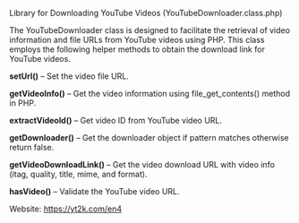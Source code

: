 Library for Downloading YouTube Videos (YouTubeDownloader.class.php)

The YouTubeDownloader class is designed to facilitate the retrieval of video information and file URLs from YouTube videos using PHP. This class employs the following helper methods to obtain the download link for YouTube videos.

**setUrl()** – Set the video file URL.

**getVideoInfo()** – Get the video information using file_get_contents() method in PHP.

**extractVideoId()** – Get video ID from YouTube video URL.

**getDownloader()** – Get the downloader object if pattern matches otherwise return false.

**getVideoDownloadLink()** – Get the video download URL with video info (itag, quality, title, mime, and format).

**hasVideo()** – Validate the YouTube video URL.


Website: https://yt2k.com/en4

